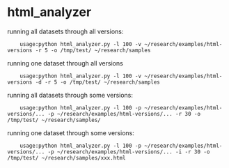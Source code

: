 # html_analyzer

running all datasets through all versions:

        usage:python html_analyzer.py -l 100 -v ~/research/examples/html-versions -r 5 -o /tmp/test/ ~/research/samples

running one dataset through all versions

		usage:python html_analyzer.py -l 100 -v ~/research/examples/html-versions -d -r 5 -o /tmp/test/ ~/research/samples

running all datasets through some versions:

        usage:python html_analyzer.py -l 100 -p ~/research/examples/html-versions/... -p ~/research/examples/html-versions/... -r 30 -o /tmp/test/ ~/research/samples/

running one dataset through some versions:

        usage:python html_analyzer.py -l 100 -p ~/research/examples/html-versions/... -p ~/research/examples/html-versions/... -i -r 30 -o /tmp/test/ ~/research/samples/xxx.html
